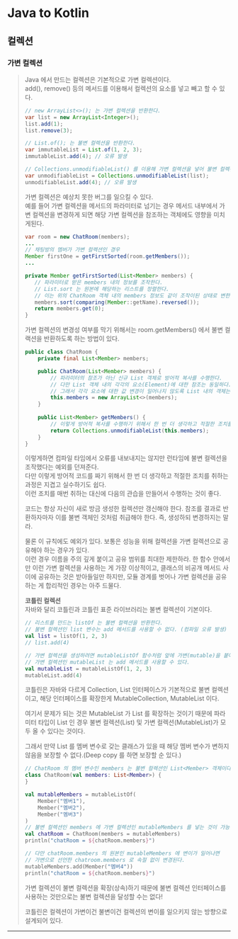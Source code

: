 # Java to Kotlin

## 컬렉션
### 가변 컬렉션
> Java 에서 만드는 컬렉션은 기본적으로 가변 컬렉션이다.  
> add(), remove() 등의 메서드를 이용해서 컬렉션의 요소를 넣고 빼고 할 수 있다.
> ```java
> // new ArrayList<>(); 는 가변 컬렉션을 반환한다.
> var list = new ArrayList<Integer>();
> list.add(1);
> list.remove(3);
> 
> // List.of(); 는 불변 컬렉션을 반환한다.
> var immutableList = List.of(1, 2, 3);
> immutableList.add(4); // 오류 발생
> 
> // Collections.unmodifiableList() 를 이용해 가변 컬렉션을 넣어 불변 컬렉션을 반환한다.
> var unmodifiableList = Collections.unmodifiableList(list);
> unmodifiableList.add(4); // 오류 발생
> ```
> 
> 가변 컬렉션은 예상치 못한 버그를 일으킬 수 있다.  
> 예를 들어 가변 컬렉션을 메서드의 파라미터로 넘기는 경우 메서드 내부에서 가변 컬렉션을 변경하게 되면 해당 가변 컬렉션을 참조하는 객체에도 영향을
> 미치게된다. 
> ```java
> var room = new ChatRoom(members);
> ...
> // 채팅방의 멤버가 가변 컬렉션인 경우
> Member firstOne = getFirstSorted(room.getMembers());
> ...
> 
> private Member getFirstSorted(List<Member> members) {
>    // 파라미터로 받은 members 내의 정보를 조작한다.
>    // List.sort 는 원본에 해당하는 리스트를 정렬한다.
>    // 이는 위의 ChatRoom 객체 내의 members 정보도 같이 조작이된 상태로 변한 것을 의미한다.
>    members.sort(comparing(Member::getName).reversed());
>    return members.get(0);
> } 
> ```
> 
> 가변 컬렉션의 변경성 여부를 막기 위해서는 room.getMembers() 에서 불변 컬랙션을 반환하도록 하는 방법이 있다.
> ```java
> public class ChatRoom {
>     private final List<Member> members;
> 
>     public ChatRoom(List<Member> members) {
>         // 파라미터의 참조가 아닌 신규 List 객체로 방어적 복사를 수행한다.
>         // 다만 List 객체 내의 각각의 요소(Element)에 대한 참조는 동일하다.
>         // 그래서 각각 요소에 대한 값 변경이 일어나지 않도록 List 내의 객체는 불변 객체를 사용하는 것이 부수 효과(Side effect)를 줄일 수 있다.
>         this.members = new ArrayList<>(members);
>     }
>   
>     public List<Member> getMembers() {
>         // 이렇게 방어적 복사를 수행하기 위해서 한 번 더 생각하고 적절한 조치를 취하는 과정은 지겹고 실수하기도 쉽다.
>         return Collections.unmodifiableList(this.members);
>     }
> }
> ```
> 이렇게하면 컴파일 타임에서 오류를 내보내지는 않지만 런타임에 불변 컬렉션을 조작했다는 예외를 던져준다.  
> 다만 이렇게 방어적 코드를 짜기 위해서 한 번 더 생각하고 적절한 조치를 취하는 과정은 지겹고 실수하기도 쉽다.  
> 이런 조치를 매번 취하는 대신에 다음의 관습을 만들어서 수행하는 것이 좋다.  
> 
> 코드는 항상 자신이 새로 방금 생성한 컬렉션만 갱신해야 한다. 참조를 결과로 반환하자마자 이를 불변 객체인 것처럼 취급해야 한다.
> 즉, 생성하되 변경하지는 말라.
> 
> 물론 이 규칙에도 예외가 있다. 보통은 성능을 위해 컬렉션을 가변 컬렉션으로 공유해야 하는 경우가 있다.  
> 이런 경우 이름을 주의 깊게 붙이고 공유 범위를 최대한 제한하라. 한 함수 안에서만 이런 가변 컬렉션을 사용하는 게 가장 이상적이고, 
> 클래스의 비공개 메서드 사이에 공유하는 것은 받아들일만 하지만, 모듈 경계를 벗어나 가변 컬렉션을 공유하는 게 합리적인 경우는 아주 드물다.
> 
> **코틀린 컬렉션**  
> 자바와 달리 코틀린과 코틀린 표준 라이브러리는 불변 컬렉션이 기본이다.  
> ```kotlin
> // 리스트를 만드는 listOf 는 불변 컬렉션을 반환한다.
> // 불변 컬렉션인 list 변수는 add 메서드를 사용할 수 없다. (컴파일 오류 발생)
> val list = listOf(1, 2, 3)
> // list.add(4)
> 
> // 가변 컬렉션을 생성하려면 mutableListOf 함수처럼 앞에 가변(mutable)을 붙여줘야한다.
> // 가변 컬렉션인 mutableList 는 add 메서드를 사용할 수 있다. 
> val mutableList = mutableListOf(1, 2, 3)
> mutableList.add(4)
> ```
> 
> 코틀린은 자바와 다르게 Collection<E>, List<E> 인터페이스가 기본적으로 불변 컬렉션이고, 해당 인터페이스를 확장한게
> MutableCollection<E>, MutableList<E> 이다.  
> 
> 여기서 문제가 되는 것은 MutableList<E> 가 List<E> 를 확장하는 것이기 때문에 파라미터 타입이 List<E> 인 경우 
> 불변 컬렉션(List<E>) 및 가변 컬렉션(MutableList<E>)가 모두 올 수 있다는 것이다.  
> 
> 그래서 만약 List<E> 를 멤버 변수로 갖는 클래스가 있을 때 해당 멤버 변수가 변하지 않음을 보장할 수 없다.(Deep copy 를 하면 보장할 순 있다.)
> ```kotlin
> // ChatRoom 의 멤버 변수인 members 는 불변 컬렉션인 List<Member> 객체이다.
> class ChatRoom(val members: List<Member>) {
> }
> 
> val mutableMembers = mutableListOf(
>     Member("멤버1"),
>     Member("멤버2"),
>     Member("멤버3")
> )
> // 불변 컬렉션인 members 에 가변 컬렉션인 mutableMembers 를 넣는 것이 가능하다.
> val chatRoom = ChatRoom(members = mutableMembers)
> println("chatRoom = ${chatRoom.members}")
>
> // 다만 chatRoom.members 의 원본인 mutableMembers 에 변이가 일어나면 
> // 가변으로 선언한 chatroom.members 로 속절 없이 변경된다. 
> mutableMembers.add(Member("멤버4"))
> println("chatRoom = ${chatRoom.members}")
> ```
> 가변 컬렉션이 불변 컬렉션을 확장(상속)하기 때문에 불변 컬렉션 인터페이스를 사용하는 것만으로는 불변 컬렉션을 달성할 수는 없다!
> 
> 코틀린은 컬렉션이 가변이건 불변이건 컬렉션의 변이를 일으키지 않는 방향으로 설계되어 있다.

---
